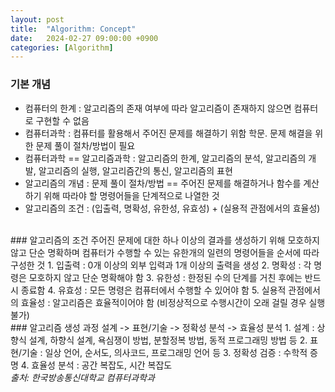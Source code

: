 ```yaml
---
layout: post
title:  "Algorithm: Concept"
date:   2024-02-27 09:00:00 +0900
categories: [Algorithm]
---
```


### 기본 개념   
- 컴퓨터의 한계 : 알고리즘의 존재 여부에 따라 알고리즘이 존재하지 않으면 컴퓨터로 구현할 수 없음   
- 컴퓨터과학 : 컴퓨터를 활용해서 주어진 문제를 해결하기 위함 학문. 문제 해결을 위한 문제 풀이 절차/방법이 필요   
- 컴퓨터과학 == 알고리즘과학 : 알고리즘의 한계, 알고리즘의 분석, 알고리즘의 개발, 알고리즘의 실행, 알고리즘간의 통신, 알고리즘의 표현   
- 알고리즘의 개념 : 문제 풀이 절차/방법 == 주어진 문제를 해결하거나 함수를 계산하기 위해 따라야 할 명령어들을 단계적으로 나열한 것   
- 알고리즘의 조건 : (입출력, 명확성, 유한성, 유효성) + (실용적 관점에서의 효율성)   
   
<br />
### 알고리즘의 조건   
주어진 문제에 대한 하나 이상의 결과를 생성하기 위해 모호하지 않고 단순 명확하며 컴퓨터가 수행할 수 있는 유한개의 일련의 명령어들을 순서에 따라 구성한 것   
1. 입출력 : 0개 이상의 외부 입력과 1개 이상의 출력을 생성   
2. 명확성 : 각 명령은 모호하지 않고 단순 명확해야 함   
3. 유한성 : 한정된 수의 단계를 거친 후에는 반드시 종료함   
4. 유효성 : 모든 명령은 컴퓨터에서 수행할 수 있어야 함   
5. 실용적 관점에서의 효율성 : 알고리즘은 효율적이어야 함 (비정상적으로 수행시간이 오래 걸릴 경우 실행 불가)   
   
<br />
### 알고리즘 생성 과정   
설계 -> 표현/기술 -> 정확성 분석 -> 효율성 분석   
1. 설계 : 상향식 설계, 하향식 설계, 욕심쟁이 방법, 분할정복 방법, 동적 프로그래밍 방법 등   
2. 표현/기술 : 일상 언어, 순서도, 의사코드, 프로그래밍 언어 등   
3. 정확성 검증 : 수학적 증명   
4. 효율성 분석 : 공간 복잡도, 시간 복잡도   
   
<br />
<cite>출처: 한국방송통신대학교 컴퓨터과학과</cite>
